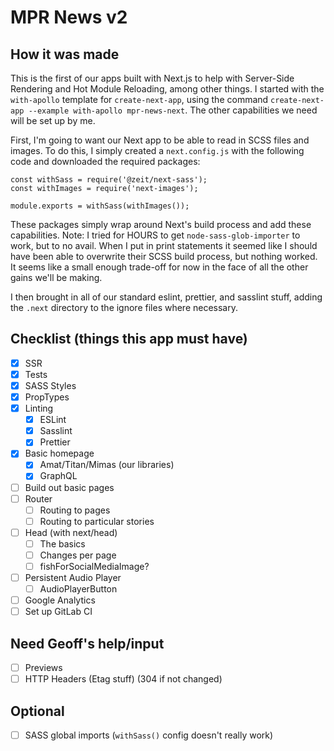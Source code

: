 # MPR News v2

## How it was made

This is the first of our apps built with Next.js to help with Server-Side Rendering and Hot Module Reloading, among other things. I started with the `with-apollo` template for `create-next-app`, using the command `create-next-app --example with-apollo mpr-news-next`. The other capabilities we need will be set up by me.

First, I'm going to want our Next app to be able to read in SCSS files and images. To do this, I simply created a `next.config.js` with the following code and downloaded the required packages:

```
const withSass = require('@zeit/next-sass');
const withImages = require('next-images');

module.exports = withSass(withImages());
```

These packages simply wrap around Next's build process and add these capabilities. Note: I tried for HOURS to get `node-sass-glob-importer` to work, but to no avail. When I put in print statements it seemed like I should have been able to overwrite their SCSS build process, but nothing worked. It seems like a small enough trade-off for now in the face of all the other gains we'll be making.

I then brought in all of our standard eslint, prettier, and sasslint stuff, adding the `.next` directory to the ignore files where necessary.

## Checklist (things this app must have)

- [x] SSR
- [x] Tests
- [x] SASS Styles
- [x] PropTypes
- [x] Linting
  - [x] ESLint
  - [x] Sasslint
  - [x] Prettier
- [x] Basic homepage
  - [x] Amat/Titan/Mimas (our libraries)
  - [x] GraphQL
- [ ] Build out basic pages
- [ ] Router
  - [ ] Routing to pages
  - [ ] Routing to particular stories
- [ ] Head (with next/head)
  - [ ] The basics
  - [ ] Changes per page
  - [ ] fishForSocialMediaImage?
- [ ] Persistent Audio Player
  - [ ] AudioPlayerButton
- [ ] Google Analytics
- [ ] Set up GitLab CI

## Need Geoff's help/input

- [ ] Previews
- [ ] HTTP Headers (Etag stuff) (304 if not changed)

## Optional

- [ ] SASS global imports (`withSass()` config doesn't really work)
